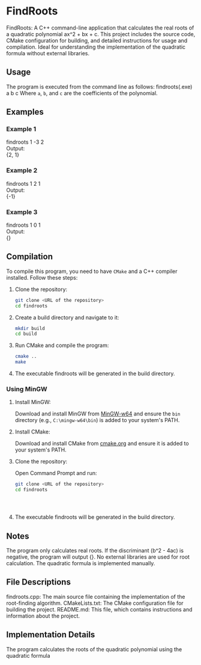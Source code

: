# FindRoots
FindRoots: A C++ command-line application that calculates the real roots of a quadratic polynomial ax^2 + bx + c. This project includes the source code, CMake configuration for building, and detailed instructions for usage and compilation. Ideal for understanding the implementation of the quadratic formula without external libraries.

## Usage

The program is executed from the command line as follows:
findroots(.exe) a b c
Where `a`, `b`, and `c` are the coefficients of the polynomial.

## Examples

### Example 1
findroots 1 -3 2<br />
Output:<br />
{2, 1}<br />

### Example 2
findroots 1 2 1<br />
Output:<br />
{-1}

### Example 3
findroots 1 0 1<br />
Output:<br />
{}<br />


## Compilation

To compile this program, you need to have `CMake` and a C++ compiler installed. Follow these steps:

1. Clone the repository:

   ```sh
   git clone <URL of the repository>
   cd findroots

2. Create a build directory and navigate to it:
   ```sh
   mkdir build
   cd build
3. Run CMake and compile the program:
   ```sh
   cmake ..
   make
4. The executable findroots will be generated in the build directory.


### Using MinGW

1. Install MinGW:

   Download and install MinGW from [MinGW-w64](https://www.mingw-w64.org/) and ensure the `bin` directory (e.g., `C:\mingw-w64\bin`) is added to your system's PATH.

2. Install CMake:

   Download and install CMake from [cmake.org](https://cmake.org/download/) and ensure it is added to your system's PATH.

3. Clone the repository:

   Open Command Prompt and run:
   ```sh
   git clone <URL of the repository>
   cd findroots



   
   
4. The executable findroots will be generated in the build directory.

## Notes
The program only calculates real roots. If the discriminant (b^2 - 4ac) is negative, the program will output {}.
No external libraries are used for root calculation. The quadratic formula is implemented manually.

## File Descriptions
findroots.cpp: The main source file containing the implementation of the root-finding algorithm.
CMakeLists.txt: The CMake configuration file for building the project.
README.md: This file, which contains instructions and information about the project.

## Implementation Details
The program calculates the roots of the quadratic polynomial using the quadratic formula
